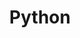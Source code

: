 ---
title: Python
description: Python技术栈相关记录
image:

# Badge style
style:
    background: "#2a9d8f"
    color: "#fff"
---
